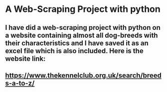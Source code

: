 # A Web-Scraping Project with python
## I have did a web-scraping project with python on a website containing almost all dog-breeds with their characteristics and I have saved it as an excel file which is also included. Here is the website link:
## https://www.thekennelclub.org.uk/search/breeds-a-to-z/
